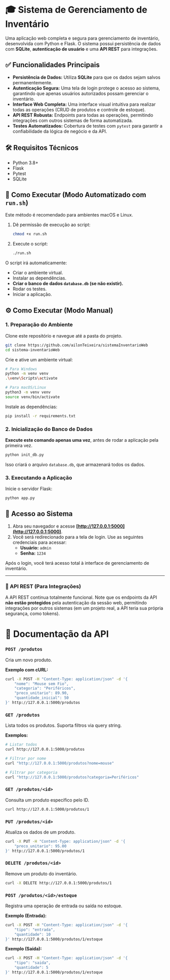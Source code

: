 # 🎓 Sistema de Gerenciamento de Inventário

Uma aplicação web completa e segura para gerenciamento de inventário, desenvolvida com Python e Flask. O sistema possui persistência de dados com **SQLite**, **autenticação de usuário** e uma **API REST** para integrações.

## ✅ Funcionalidades Principais

- **Persistência de Dados:** Utiliza **SQLite** para que os dados sejam salvos permanentemente.
- **Autenticação Segura:** Uma tela de login protege o acesso ao sistema, garantindo que apenas usuários autorizados possam gerenciar o inventário.
- **Interface Web Completa:** Uma interface visual intuitiva para realizar todas as operações (CRUD de produtos e controle de estoque).
- **API REST Robusta:** Endpoints para todas as operações, permitindo integrações com outros sistemas de forma automatizada.
- **Testes Automatizados:** Cobertura de testes com `pytest` para garantir a confiabilidade da lógica de negócio e da API.

## 🛠️ Requisitos Técnicos

- Python 3.8+
- Flask
- Pytest
- SQLite

## 🚀 Como Executar (Modo Automatizado com `run.sh`)

Este método é recomendado para ambientes macOS e Linux.

1.  Dê permissão de execução ao script:
    ```bash
    chmod +x run.sh
    ```
2.  Execute o script:
    ```bash
    ./run.sh
    ```
O script irá automaticamente:
- Criar o ambiente virtual.
- Instalar as dependências.
- **Criar o banco de dados `database.db` (se não existir).**
- Rodar os testes.
- Iniciar a aplicação.

## ⚙️ Como Executar (Modo Manual)

### 1. Preparação do Ambiente

Clone este repositório e navegue até a pasta do projeto.

```bash
git clone https://github.com/ailonTeixeira/sistemaInventarioWeb
cd sistema-inventarioWeb
```

Crie e ative um ambiente virtual:

```bash
# Para Windows
python -m venv venv
.\venv\Scripts\activate

# Para macOS/Linux
python3 -m venv venv
source venv/bin/activate
```

Instale as dependências:

```bash
pip install -r requirements.txt
```

### 2. Inicialização do Banco de Dados

**Execute este comando apenas uma vez**, antes de rodar a aplicação pela primeira vez.

```bash
python init_db.py
```
Isso criará o arquivo `database.db`, que armazenará todos os dados.

### 3. Executando a Aplicação

Inicie o servidor Flask:

```bash
python app.py
```

## 🔐 Acesso ao Sistema

1.  Abra seu navegador e acesse **[http://127.0.0.1:5000](http://127.0.0.1:5000)**.
2.  Você será redirecionado para a tela de login. Use as seguintes credenciais para acessar:
    - **Usuário:** `admin`
    - **Senha:** `1234`

Após o login, você terá acesso total à interface de gerenciamento de inventário.

---

### 🤖 API REST (Para Integrações)


A API REST continua totalmente funcional. Note que os endpoints da API **não estão protegidos** pela autenticação da sessão web, permitindo integrações por outros sistemas (em um projeto real, a API teria sua própria segurança, como tokens).

# 📖 Documentação da API

### `POST /produtos`
Cria um novo produto.

**Exemplo com cURL:**
```bash
curl -X POST -H "Content-Type: application/json" -d '{
    "nome": "Mouse sem Fio",
    "categoria": "Periféricos",
    "preco_unitario": 89.90,
    "quantidade_inicial": 50
}' http://127.0.0.1:5000/produtos
```

### `GET /produtos`
Lista todos os produtos. Suporta filtros via query string.

**Exemplos:**
```bash
# Listar todos
curl http://127.0.0.1:5000/produtos

# Filtrar por nome
curl "http://127.0.0.1:5000/produtos?nome=mouse"

# Filtrar por categoria
curl "http://127.0.0.1:5000/produtos?categoria=Periféricos"
```

### `GET /produtos/<id>`
Consulta um produto específico pelo ID.

```bash
curl http://127.0.0.1:5000/produtos/1
```

### `PUT /produtos/<id>`
Atualiza os dados de um produto.

```bash
curl -X PUT -H "Content-Type: application/json" -d '{
    "preco_unitario": 95.00
}' http://127.0.0.1:5000/produtos/1
```

### `DELETE /produtos/<id>`
Remove um produto do inventário.

```bash
curl -X DELETE http://127.0.0.1:5000/produtos/1
```

### `POST /produtos/<id>/estoque`
Registra uma operação de entrada ou saída no estoque.

**Exemplo (Entrada):**
```bash
curl -X POST -H "Content-Type: application/json" -d '{
    "tipo": "entrada",
    "quantidade": 10
}' http://127.0.0.1:5000/produtos/1/estoque
```

**Exemplo (Saída):**
```bash
curl -X POST -H "Content-Type: application/json" -d '{
    "tipo": "saida",
    "quantidade": 5
}' http://127.0.0.1:5000/produtos/1/estoque
```
